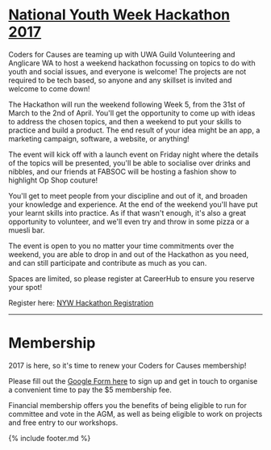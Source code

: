 <!-- {% include header.md %} -->

# [National Youth Week Hackathon 2017](https://uwa.careerhub.com.au/workgroups/guild-volunteer-hub/Events/309784)

Coders for Causes are teaming up with UWA Guild Volunteering and Anglicare WA to host a weekend hackathon focussing on topics to do with youth and social issues, and everyone is welcome! The projects are not required to be tech based, so anyone and any skillset is invited and welcome to come down!

The Hackathon will run the weekend following Week 5, from the 31st of March to the 2nd of April. You'll get the opportunity to come up with ideas to address the chosen topics, and then a weekend to put your skills to practice and build a product. The end result of your idea might be an app, a marketing campaign, software, a website, or anything!

The event will kick off with a launch event on Friday night where the details of the topics will be presented, you'll be able to socialise over drinks and nibbles, and our friends at FABSOC will be hosting a fashion show to highlight Op Shop couture!

You'll get to meet people from your discipline and out of it, and broaden your knowledge and experience. At the end of the weekend you'll have put your learnt skills into practice. As if that wasn't enough, it's also a great opportunity to volunteer, and we'll even try and throw in some pizza or a muesli bar.

The event is open to you no matter your time commitments over the weekend, you are able to drop in and out of the Hackathon as you need, and can still participate and contribute as much as you can.

Spaces are limited, so please register at CareerHub to ensure you reserve your spot!

Register here: [NYW Hackathon Registration ](https://uwa.careerhub.com.au/workgroups/guild-volunteer-hub/Events/309784)

---

# Membership

2017 is here, so it's time to renew your Coders for Causes membership!

Please fill out the [Google Form here](https://docs.google.com/forms/d/e/1FAIpQLScT5CO2-ss2nfoXP2U7WdWMb91Nbr32myx0wYxW8X19d_l_Tw/viewform) to sign up and get in touch to organise a convenient time to pay the $5 membership fee.

Financial membership offers you the benefits of being eligible to run for committee and vote in the AGM, as well as being eligible to work on projects and free entry to our workshops.


{% include footer.md %}

